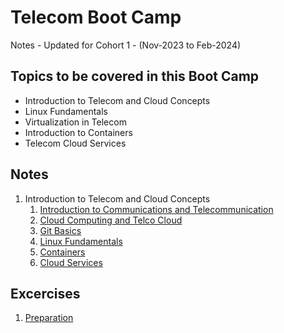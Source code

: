 # Telecom Boot Camp

Notes - Updated for Cohort 1 - (Nov-2023 to Feb-2024)

## Topics to be covered in this Boot Camp

- Introduction to Telecom and Cloud Concepts
- Linux Fundamentals
- Virtualization in Telecom
- Introduction to Containers
- Telecom Cloud Services


## Notes
1. Introduction to Telecom and Cloud Concepts
    1. [Introduction to Communications and Telecommunication](notes/introduction-telecom.md)
    2. [Cloud Computing and Telco Cloud](notes/Cloud-TelcoCloud.md)
    3. [Git Basics](notes/git.md)
    4. [Linux Fundamentals](notes/linux.md)
    5. [Containers](containers.md)
    6. [Cloud Services](cloud-services.md) 

    

## Excercises    

1. [Preparation](excercises/preparation.md)
<!-- 2. [D2 - Excercise -  Git](E1-git-commands.md) -->
